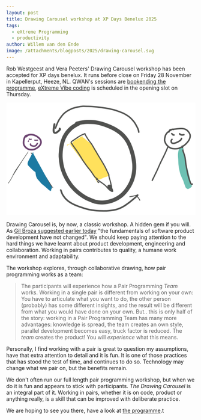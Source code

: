 ```yaml
---
layout: post
title: Drawing Carousel workshop at XP Days Benelux 2025
tags:
  - eXtreme Programming
  - productivity
author: Willem van den Ende
image: /attachments/blogposts/2025/drawing-carousel.svg
---
```


Rob Westgeest and Vera Peeters' Drawing Carousel workshop has been accepted for XP days benelux. It runs before close on Friday 28 November in Kapellerput, Heeze, NL. QWAN's sessions are [bookending the programme](https://xpdaysbenelux.org/programme-2025/), [eXtreme Vibe coding](2025/09/01/extreme-vibe-coding.html) is scheduled in the opening slot on Thursday.

![Two cartoon characters, smiling, with a large pencil in the middle. Around it a circle and arrows indicating that the pencil and the chat rotates between the characters. The image hopes to evoke the impression of a drawing carousel.](/attachments/blogposts/2025/drawing-carousel.svg)

Drawing Carousel is, by now, a classic workshop. A hidden gem if you will. As [Gil Broza suggested earlier today](https://www.linkedin.com/posts/gilbroza_raising-a-red-flag-here-98-of-my-linkedin-activity-7373751150652821504-09cJ) "the fundamentals of software product development have not changed". We should keep paying attention to the hard things we have learnt about product development, engineering and collaboration. Working in pairs contributes to quality, a humane work environment and adaptability. 

The workshop explores, through collaborative drawing, how pair programming works as a team:

> The participants will experience how a Pair Programming *Team* works. Working in a single pair is different from working on your own: You have to articulate what you want to do, the other person (probably) has some different insights, and the result will be different from what you would have done on your own. But.. this is only half of the story: working in a Pair Programming Team has many more advantages: knowledge is spread, the team creates an own style, parallel development becomes easy, truck factor is reduced. The *team* creates the product! You will *experience* what this means.

 
Personally, I find working with a pair is great to question my assumptions, have that extra attention to detail and it is fun. It is one of those practices that has stood the test of time, and continues to do so. Technology may change what we pair on, but the benefits remain. 

We don't often run our full length pair programming workshop, but when we do it is fun and appears to stick with participants. _The Drawing Carousel_ is an integral part of it. Working in pairs, whether it is on code, product or anything really, is a skill that can be improved with deliberate practice.

We are hoping to see you there, have a look at [the programme](https://xpdaysbenelux.org/programme-2025/).t
